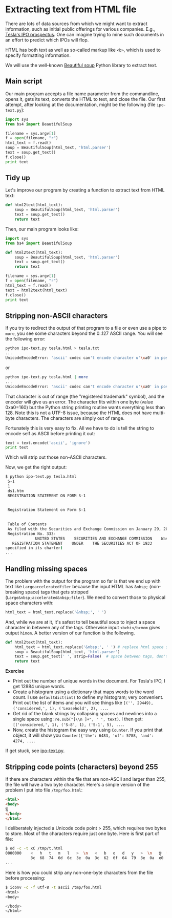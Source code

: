 # Extracting text from HTML file

There are lots of data sources from which we might want to extract information, such as initial public offerings for various companies. E.g., [Tesla's IPO prospectus](https://www.sec.gov/Archives/edgar/data/1318605/000119312510017054/ds1.htm). One can imagine trying to mine such documents in an effort to predict which IPOs will flop.

HTML has both text as well as so-called markup like `<b>`, which is used to specify formatting information.

We will use the well-known [Beautiful soup](https://www.crummy.com/software/BeautifulSoup/bs4/doc/) Python library to extract text. 

## Main script

Our main program accepts a file name parameter from the commandline, opens it, gets its text, converts the HTML to text, and close the file. Our first attempt, after looking at the documentation, might be the following (file `ipo-text.py`):


```python
import sys
from bs4 import BeautifulSoup

filename = sys.argv[1]
f = open(filename, "r")
html_text = f.read()
soup = BeautifulSoup(html_text, 'html.parser')
text = soup.get_text()
f.close()
print text
```

## Tidy up

Let's improve our program by creating a function to extract text from HTML text:

```python
def html2text(html_text):
    soup = BeautifulSoup(html_text, 'html.parser')
    text = soup.get_text()
    return text
```

Then, our main program looks like:

```python
import sys
from bs4 import BeautifulSoup

def html2text(html_text):
    soup = BeautifulSoup(html_text, 'html.parser')
    text = soup.get_text()
    return text

filename = sys.argv[1]
f = open(filename, "r")
html_text = f.read()
text = html2text(html_text)
f.close()
print text
```

## Stripping non-ASCII characters

If you try to redirect the output of that program to a file or even use a pipe to `more`, you see some characters beyond the 0..127 ASCII range. You will see the following error:

```bash
python ipo-text.py tesla.html > tesla.txt
...
UnicodeEncodeError: 'ascii' codec can't encode character u'\xa0' in position 197: ordinal not in range(128)
```

or

```bash
python ipo-text.py tesla.html | more
...
UnicodeEncodeError: 'ascii' codec can't encode character u'\xa0' in position 197: ordinal not in range(128)
```

That character is out of range (the "registered trademark" symbol), and the encoder will give us an error.  The character fits within one byte (value 0xa0=160) but the Python string printing routine wants everything less than 128.  Note this is not a UTF-8 issue, because the HTML does not have multi-byte characters. The characters are simply out of range.

Fortunately this is very easy to fix. All we have to do is tell the string to encode self as ASCII before printing it out:

```python
text = text.encode('ascii', 'ignore')
print text
```

Which will strip out those non-ASCII characters. 

Now, we get the right output:

```bash
$ python ipo-text.py tesla.html
 S-1
 1
 ds1.htm
 REGISTRATION STATEMENT ON FORM S-1
 
 
 Registration Statement on Form S-1 
 
 
 Table of Contents 
 As filed with the Securities and Exchange Commission on January 29, 2010  
 Registration No. 333-                 
             UNITED STATES    SECURITIES AND EXCHANGE COMMISSION    Washington, D.C. 20549            FORM S-1  
   REGISTRATION STATEMENT    UNDER    THE SECURITIES ACT OF 1933            Tesla Motors, Inc.    (Exact name of Registrant as
specified in its charter)              
...
```

## Handling missing spaces

The problem with the output for the program so far is that we end up with text like `Largeacceleratedfiler` because the input HTML has `&nbsp;` (non-breaking space) tags that gets stripped (`Large&nbsp;accelerated&nbsp;filer`). We need to convert those to physical space characters with:

```python
html_text = html_text.replace('&nbsp;', ' ')
```

And, while we are at it, it's safest to tell beautiful soup to inject a space character in between any of the tags. Otherwise input `<b>hi</b>mom` gives output `himom`. A better version of our function is the following.

```python
def html2text(html_text):
    html_text = html_text.replace('&nbsp;', ' ') # replace html space specifier with space char
    soup = BeautifulSoup(html_text, 'html.parser')
    text = soup.get_text(' ', strip=False)  # space between tags, don't strip newlines
    return text
```


**Exercise**

* Print out the number of unique words in the document. For Tesla's IPO, I get 12884 unique words.
* Create a histogram using a dictionary that maps words to the word count. I use `defaultdict(int)` to define my histogram; very convenient. Print out the list of items and you will see things like `[('', 29449), ('considered,', 1), ('Leasehold', 2), ...`.
* Get rid of the blank strings by collapsing spaces and newlines into a single space using: `re.sub("[\\n ]+", ' ', text)`. I then get: `[('considered,', 1), ('S-8', 1), ('S-1', 5), ...`.
* Now, create the histogram the easy way using `Counter`. If you print that object, it will show you `Counter({'the': 6483, 'of': 5788, 'and': 4274, ...`.

If get stuck, see [ipo-text.py](https://github.com/parrt/msds692/blob/master/notes/code/html/ipo-text.py).


## Stripping code points (characters) beyond 255

If there are characters within the file that are non-ASCII and larger than 255, the file will have a two byte character. Here's a simple version of the problem I put into file `/tmp/foo.html`:

```html
<html>
<body>
གྷ
</body>
</html>
```

I deliberately injected a Unicode code point > 255, which requires two bytes to store.  Most of the characters require just one byte. Here is first part of file:

```bash
$ od -c -t xC /tmp/t.html
0000000    <   h   t   m   l   >  \n   <   b   o   d   y   >  \n   གྷ  **
           3c  68  74  6d  6c  3e  0a  3c  62  6f  64  79  3e  0a  e0  bd
...
```           

Here is how you could strip any non-one-byte characters from the file before processing:

```bash
$ iconv -c -f utf-8 -t ascii /tmp/foo.html 
<html>
<body>

</body>
</html>
```
